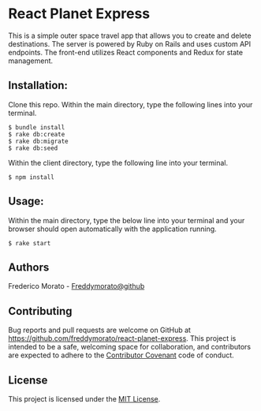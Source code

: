 
# React Planet Express

This is a simple outer space travel app that allows you to create and delete destinations. The server is powered by Ruby on Rails and uses custom API endpoints. The front-end utilizes React components and Redux for state management.

## Installation:

Clone this repo. Within the main directory, type the following lines into your terminal.

    $ bundle install
    $ rake db:create
    $ rake db:migrate
    $ rake db:seed

Within the client directory, type the following line into your terminal.

    $ npm install

## Usage:

Within the main directory, type the below line into your terminal and your browser should open automatically with the application running.

    $ rake start

## Authors

Frederico Morato - [Freddymorato@github](https://github.com/Freddymorato)

## Contributing

Bug reports and pull requests are welcome on GitHub at https://github.com/freddymorato/react-planet-express. This project is intended to be a safe, welcoming space for collaboration, and contributors are expected to adhere to the [Contributor Covenant](http://contributor-covenant.org) code of conduct.

## License

This project is licensed under the [MIT License](https://github.com/Freddymorato/react-planet-express/blob/master/LICENSE).
